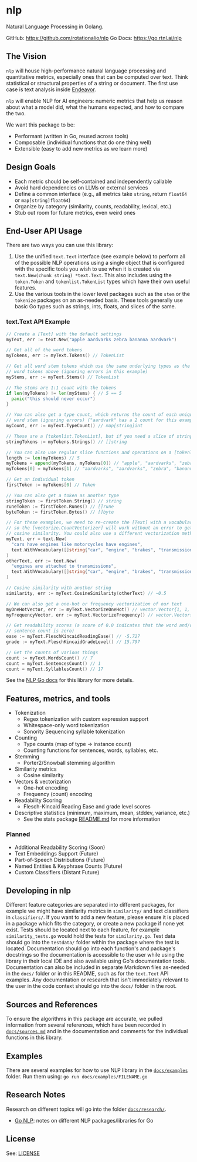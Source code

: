# nlp

Natural Language Processing in Golang.

GitHub: <https://github.com/rotationalio/nlp>
Go Docs: <https://go.rtnl.ai/nlp>

## The Vision

`nlp` will house high-performance natural language processing and quantitative metrics, especially ones that can be computed over text.
Think statistical or structural properties of a string or document.
The first use case is text analysis inside [Endeavor](https://github.com/rotationalio/endeavor).

`nlp` will enable NLP for AI engineers: numeric metrics that help us reason about what a model did, what the humans expected, and how to compare the two.

We want this package to be:

* Performant (written in Go, reused across tools)
* Composable (individual functions that do one thing well)
* Extensible (easy to add new metrics as we learn more)

## Design Goals

* Each metric should be self-contained and independently callable
* Avoid hard dependencies on LLMs or external services
* Define a common interface (e.g., all metrics take `string`, return `float64` or `map[string]float64`)
* Organize by category (similarity, counts, readability, lexical, etc.)
* Stub out room for future metrics, even weird ones

## End-User API Usage

There are two ways you can use this library:

1) Use the unified `text.Text` interface (see example below) to perform all of the possible NLP operations using a single object that is configured with the specific tools you wish to use when it is created via `text.New(chunk string) *text.Text`.
This also includes using the `token.Token` and `tokenlist.TokenList` types which have their own useful features.
2) Use the various tools in the lower level packages such as the `stem` or the `tokenize` packages on an as-needed basis.
These tools generally use basic Go types such as strings, ints, floats, and slices of the same.

### text.Text API Example

```Go
// Create a [Text] with the default settings
myText, err := text.New("apple aardvarks zebra bananna aardvark")

// Get all of the word tokens
myTokens, err := myText.Tokens() // TokenList

// Get all word stem tokens which use the same underlying types as the full
// word tokens above (ignoring errors in this example)
myStems, err := myText.Stems() // TokenList

// The stems are 1:1 count with the tokens
if len(myTokens) != len(myStems) { // 5 == 5
  panic("this should never occur")
}

// You can also get a type count, which returns the count of each unique
// word stem (ignoring errors) ("aardvark" has a 2 count for this example)
myCount, err := myText.TypeCount() // map[string]int

// These are a [tokenlist.TokenList], but if you need a slice of strings...
stringTokens := myTokens.Strings() // []string

// You can also use regular slice functions and operations on a [tokenlist.TokenList]
length := len(myTokens) // 5
myTokens = append(myTokens, myTokens[0]) // "apple", "aardvarks", "zebra", "bananna", "aardvark", "apple"
myTokens[0] = myTokens[1] // "aardvarks", "aardvarks", "zebra", "bananna", "aardvark", "apple"

// Get an individual token
firstToken := myTokens[0] // Token

// You can also get a token as another type
stringToken := firstToken.String() // string
runeToken := firstToken.Runes() // []rune
byteToken := firstToken.Bytes() // []byte

// For these examples, we need to re-create the [Text] with a vocabulary,
// so the [vectorize.CountVectorizer] will work without an error to get
// cosine similarity. You could also use a different vectorization method.
myText, err = text.New(
  "cars have engines like motorcycles have engines",
  text.WithVocabulary([]string{"car", "engine", "brakes", "transmission"}),
)
otherText, err := text.New(
  "engines are attached to transmissions",
  text.WithVocabulary([]string{"car", "engine", "brakes", "transmission"}),
)

// Cosine similarity with another string
similarity, err := myText.CosineSimilarity(otherText) // ~0.5

// We can also get a one-hot or frequency vectorization of our text
myOneHotVector, err := myText.VectorizeOneHot() // vector.Vector{1, 1, 0, 0}
myFrequencyVector, err := myText.VectorizeFrequency() // vector.Vector{1, 2, 0, 0}

// Get readability scores (a score of 0.0 indicates that the word and/or
// sentence count is zero)
ease := myText.FleschKincaidReadingEase() // -5.727
grade := myText.FleschKincaidGradeLevel() // 15.797

// Get the counts of various things
count := myText.WordsCount() // 7
count = myText.SentencesCount() // 1
count = myText.SyllablesCount() // 17
```

See the [NLP Go docs](https://go.rtnl.ai/nlp) for this library for more details.

## Features, metrics, and tools

* Tokenization
  * Regex tokenization with custom expression support
  * Whitespace-only word tokenization
  * Sonority Sequencing syllable tokenization
* Counting
  * Type counts (map of type -> instance count)
  * Counting functions for sentences, words, syllables, etc.
* Stemming
  * Porter2/Snowball stemming algorithm
* Similarity metrics
  * Cosine similarity
* Vectors & vectorization
  * One-hot encoding
  * Frequency (count) encoding
* Readability Scoring
  * Flesch-Kincaid Reading Ease and grade level scores
* Descriptive statistics (minimum, maximum, mean, stddev, variance, etc.)
  * See the stats package [README.md](./stats/README.md) for more information

### Planned

* Additional Readability Scoring (Soon)
* Text Embeddings Support (Future)
* Part-of-Speech Distributions (Future)
* Named Entities & Keyphrase Counts (Future)
* Custom Classifiers (Distant Future)

## Developing in nlp

Different feature categories are separated into different packages, for example we might have similarity metrics in `similarity/` and text classifiers in `classifiers/`.
If you want to add a new feature, please ensure it is placed in a package which fits the category, or create a new package if none yet exist.
Tests should be located next to each feature, for example `similarity_tests.go` would hold the tests for `similarity.go`.
Test data should go into the `testdata/` folder within the package where the test is located.
Documentation should go into each function's and package's docstrings so the documentation is accessible to the user while using the library in their local IDE and also available using Go's documentation tools.
Documentation can also be included in separate Markdown files as-needed in the `docs/` folder or in this README, such as for the `text.Text` API examples.
Any documentation or research that isn't immediately relevant to the user in the code context should go into the `docs/` folder in the root.

## Sources and References

To ensure the algorithms in this package are accurate, we pulled information from several references, which have been recorded in [`docs/sources.md`](./docs/sources.md) and in the documentation and comments for the individual functions in this library.

## Examples

There are several examples for how to use NLP library in the [`docs/examples`](./docs/examples/) folder. Run them using: `go run docs/examples/FILENAME.go`

## Research Notes

Research on different topics will go into the folder [`docs/research/`](./docs/research/).

* [Go NLP](./docs/research/go_nlp.md): notes on different NLP packages/libraries for Go

## License

See: [LICENSE](./LICENSE)
